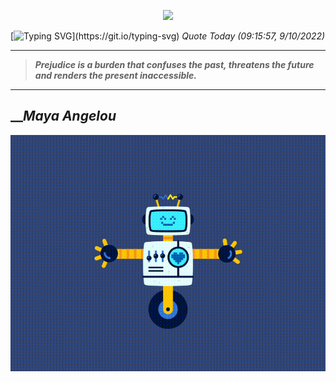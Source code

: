 <p align='center'><img src='https://komarev.com/ghpvc/?username=hungpurdie&label=Total+Vistors&color=brightgreen&style=plastic'></p> 

[![Typing SVG](https://readme-typing-svg.herokuapp.com?font=Press+Start+2P&color=C2F784&size=35&width=900&height=100&lines=Hello+World%2C+I'm+Hung+!)](https://git.io/typing-svg) 
 _Quote Today (09:15:57, 9/10/2022)_
___
>**_Prejudice is a burden that confuses the past, threatens the future and renders the present inaccessible._**
___

## __**_Maya Angelou_**

![RobotDance](src/assets/images/robot-dancing-dribble.gif?style=center)
